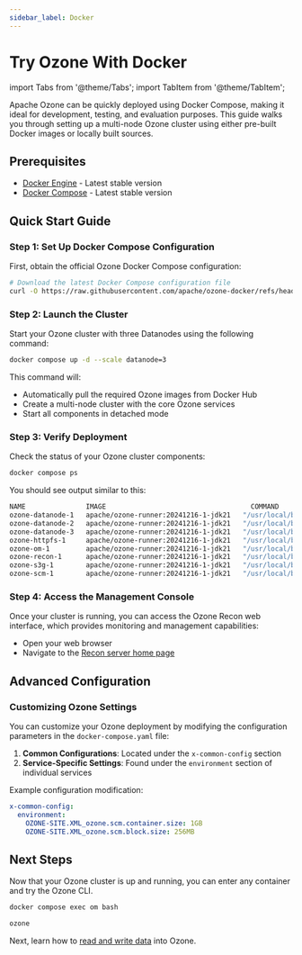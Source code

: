 ```yaml
---
sidebar_label: Docker
---
```


# Try Ozone With Docker

import Tabs from '@theme/Tabs';
import TabItem from '@theme/TabItem';

Apache Ozone can be quickly deployed using Docker Compose, making it ideal for development, testing, and evaluation purposes. This guide walks you through setting up a multi-node Ozone cluster using either pre-built Docker images or locally built sources.

## Prerequisites

- [Docker Engine](https://docs.docker.com/engine/install/) - Latest stable version
- [Docker Compose](https://docs.docker.com/compose/install/) - Latest stable version

## Quick Start Guide

### Step 1: Set Up Docker Compose Configuration

First, obtain the official Ozone Docker Compose configuration:

```bash
# Download the latest Docker Compose configuration file
curl -O https://raw.githubusercontent.com/apache/ozone-docker/refs/heads/latest/docker-compose.yaml
```

### Step 2: Launch the Cluster

Start your Ozone cluster with three Datanodes using the following command:

```bash
docker compose up -d --scale datanode=3
```

This command will:

- Automatically pull the required Ozone images from Docker Hub
- Create a multi-node cluster with the core Ozone services
- Start all components in detached mode

### Step 3: Verify Deployment

Check the status of your Ozone cluster components:

```bash
docker compose ps
```

You should see output similar to this:

```bash
NAME               IMAGE                                    COMMAND                  SERVICE    STATUS         PORTS
ozone-datanode-1   apache/ozone-runner:20241216-1-jdk21   "/usr/local/bin/dumb…"   datanode   Up             0.0.0.0:61896->9882/tcp, 0.0.0.0:61897->19864/tcp
ozone-datanode-2   apache/ozone-runner:20241216-1-jdk21   "/usr/local/bin/dumb…"   datanode   Up             0.0.0.0:61895->9882/tcp, 0.0.0.0:61894->19864/tcp
ozone-datanode-3   apache/ozone-runner:20241216-1-jdk21   "/usr/local/bin/dumb…"   datanode   Up             0.0.0.0:61892->9882/tcp, 0.0.0.0:61893->19864/tcp
ozone-httpfs-1     apache/ozone-runner:20241216-1-jdk21   "/usr/local/bin/dumb…"   httpfs     Up             0.0.0.0:14000->14000/tcp
ozone-om-1         apache/ozone-runner:20241216-1-jdk21   "/usr/local/bin/dumb…"   om         Up             0.0.0.0:9862->9862/tcp, 0.0.0.0:9874->9874/tcp
ozone-recon-1      apache/ozone-runner:20241216-1-jdk21   "/usr/local/bin/dumb…"   recon      Up             0.0.0.0:9888->9888/tcp
ozone-s3g-1        apache/ozone-runner:20241216-1-jdk21   "/usr/local/bin/dumb…"   s3g        Up             0.0.0.0:9878->9878/tcp
ozone-scm-1        apache/ozone-runner:20241216-1-jdk21   "/usr/local/bin/dumb…"   scm        Up             0.0.0.0:9860->9860/tcp, 0.0.0.0:9876->9876/tcp
```

### Step 4: Access the Management Console

Once your cluster is running, you can access the Ozone Recon web interface, which provides monitoring and management capabilities:

- Open your web browser
- Navigate to the [Recon server home page](http://localhost:9888)

## Advanced Configuration

### Customizing Ozone Settings

You can customize your Ozone deployment by modifying the configuration parameters in the `docker-compose.yaml` file:

1. **Common Configurations**: Located under the `x-common-config` section
2. **Service-Specific Settings**: Found under the `environment` section of individual services

Example configuration modification:

```yaml
x-common-config:
  environment:
    OZONE-SITE.XML_ozone.scm.container.size: 1GB
    OZONE-SITE.XML_ozone.scm.block.size: 256MB
```

## Next Steps

Now that your Ozone cluster is up and running, you can enter any container and try the Ozone CLI.

```bash
docker compose exec om bash

ozone 
```

Next, learn how to [read and write data](/docs/quick-start/reading-writing-data) into Ozone.
